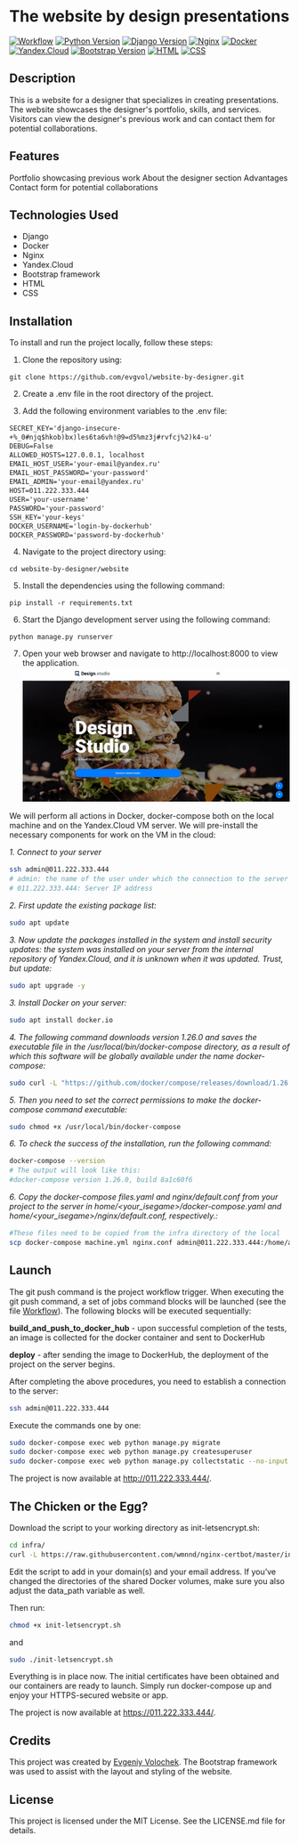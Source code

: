# The website by design presentations 
[![Workflow](https://github.com/EvgVol/website-by-designer/actions/workflows/main.yml/badge.svg?branch=main)](https://github.com/EvgVol/website-by-designer/actions/workflows/main.yml) [![Python Version](https://img.shields.io/badge/python-v3.11-blue)](https://www.python.org/downloads/release/python-3110/) [![Django Version](https://img.shields.io/badge/django-v4.2-green)](https://docs.djangoproject.com/en/4.2/) [![Nginx](https://img.shields.io/badge/-NGINX-464646?style=flat-square&logo=NGINX)](https://nginx.org/ru/) [![Docker](https://img.shields.io/badge/-Docker-464646?style=flat-square&logo=docker)](https://www.docker.com/) [![Yandex.Cloud](https://img.shields.io/badge/-Yandex.Cloud-464646?style=flat-square&logo=Yandex.Cloud)](https://cloud.yandex.ru/)  [![Bootstrap Version](https://img.shields.io/badge/bootstrap-v4.3-orange)](https://getbootstrap.com/docs/4.3/getting-started/introduction/) [![HTML](https://img.shields.io/badge/HTML-v5-red)](https://developer.mozilla.org/en-US/docs/Web/Guide/HTML/HTML5) [![CSS](https://img.shields.io/badge/CSS-v3-blue)](https://developer.mozilla.org/en-US/docs/Web/CSS)



## Description

This is a website for a designer that specializes in creating presentations. The website showcases the designer's portfolio, skills, and services. Visitors can view the designer's previous work and can contact them for potential collaborations.

## Features

Portfolio showcasing previous work
About the designer section
Advantages
Contact form for potential collaborations

## Technologies Used
* Django
* Docker
* Nginx
* Yandex.Cloud
* Bootstrap framework
* HTML
* CSS

## Installation
To install and run the project locally, follow these steps:

1. Clone the repository using:
```
git clone https://github.com/evgvol/website-by-designer.git
```
2. Create a .env file in the root directory of the project.

3. Add the following environment variables to the .env file:
```
SECRET_KEY='django-insecure-+%_0#njq$hkob)bx)les6ta6vh!@9=d5%mz3j#rvfcj%2)k4-u'
DEBUG=False
ALLOWED_HOSTS=127.0.0.1, localhost
EMAIL_HOST_USER='your-email@yandex.ru'
EMAIL_HOST_PASSWORD='your-password'
EMAIL_ADMIN='your-email@yandex.ru'
HOST=011.222.333.444
USER='your-username'
PASSWORD='your-password'
SSH_KEY='your-keys'
DOCKER_USERNAME='login-by-dockerhub'
DOCKER_PASSWORD='password-by-dockerhub'
```

4. Navigate to the project directory using:
```
cd website-by-designer/website
```

5. Install the dependencies using the following command: 
```
pip install -r requirements.txt
```

6. Start the Django development server using the following command:
```
python manage.py runserver
```

7. Open your web browser and navigate to http://localhost:8000 to view the application.
[![example](https://raw.githubusercontent.com/EvgVol/website-by-designer/main/example.gif)]()

We will perform all actions in Docker, docker-compose both on the local machine and on the Yandex.Cloud VM server.
We will pre-install the necessary components for work on the VM in the cloud:

*1. Connect to your server*

```bash
ssh admin@011.222.333.444
# admin: the name of the user under which the connection to the server will be made
# 011.222.333.444: Server IP address
```

*2. First update the existing package list:*

```bash
sudo apt update
```

*3. Now update the packages installed in the system and install security updates: the system was installed on your server from the internal repository of Yandex.Cloud, and it is unknown when it was updated. Trust, but update:*

```bash
sudo apt upgrade -y
```

*3. Install Docker on your server:*

```bash
sudo apt install docker.io
```

*4. The following command downloads version 1.26.0 and saves the executable file in the /usr/local/bin/docker-compose directory, as a result of which this software will be globally available under the name docker-compose:*

```bash
sudo curl -L "https://github.com/docker/compose/releases/download/1.26.0/docker-compose-$(uname -s)-$(uname -m)" -o /usr/local/bin/docker-compose
```

*5. Then you need to set the correct permissions to make the docker-compose command executable:*
```bash
sudo chmod +x /usr/local/bin/docker-compose
```

*6. To check the success of the installation, run the following command:*

```bash
docker-compose --version
# The output will look like this:
#docker-compose version 1.26.0, build 8a1c60f6
```

*6. Copy the docker-compose files.yaml and nginx/default.conf from your project to the server in home/<your_isegame>/docker-compose.yaml and home/<your_isegame>/nginx/default.conf, respectively.:*

```bash
#These files need to be copied from the infra directory of the local
scp docker-compose machine.yml nginx.conf admin@011.222.333.444:/home/admin/
```

## Launch

The git push command is the project workflow trigger. When executing the git push command, a set of jobs command blocks will be launched (see the file [Workflow](https://github.com/evgvol/websity-by-designer/actions/workflows/main.yml)). The following blocks will be executed sequentially:

**build_and_push_to_docker_hub** - upon successful completion of the tests, an image is collected for the docker container and sent to DockerHub

**deploy** - after sending the image to DockerHub, the deployment of the project on the server begins.

After completing the above procedures, you need to establish a connection to the server:

```bash
ssh admin@011.222.333.444
```

Execute the commands one by one:

```bash
sudo docker-compose exec web python manage.py migrate
sudo docker-compose exec web python manage.py createsuperuser
sudo docker-compose exec web python manage.py collectstatic --no-input
```

The project is now available at http://011.222.333.444/.

## The Chicken or the Egg?

Download the script to your working directory as init-letsencrypt.sh:

```bash
cd infra/
curl -L https://raw.githubusercontent.com/wmnnd/nginx-certbot/master/init-letsencrypt.sh > init-letsencrypt.sh
```
Edit the script to add in your domain(s) and your email address. If you’ve changed the directories of the shared Docker volumes, make sure you also adjust the data_path variable as well.

Then run:
```bash
chmod +x init-letsencrypt.sh
``` 
and

```bash
sudo ./init-letsencrypt.sh
```

Everything is in place now. The initial certificates have been obtained and our containers are ready to launch. Simply run docker-compose up and enjoy your HTTPS-secured website or app.

The project is now available at https://011.222.333.444/.

## Credits
This project was created by [Evgeniy Volochek](https://github.com/EvgVol). The Bootstrap framework was used to assist with the layout and styling of the website.

## License
This project is licensed under the MIT License. See the LICENSE.md file for details.